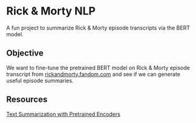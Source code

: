 # Rick & Morty NLP

A fun project to summarize Rick & Morty episode transcripts via the BERT model.

## Objective

We want to fine-tune the pretrained BERT model on Rick & Morty episode transcript from [rickandmorty.fandom.com](https://rickandmorty.fandom.com/wiki/Category:Transcripts) and see if we can generate useful episode summaries.

## Resources

[Text Summarization with Pretrained Encoders](https://arxiv.org/abs/1908.08345)
